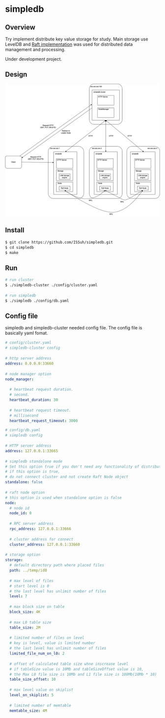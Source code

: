 # simpledb
## Overview
Try implement distribute key value storage for study.
Main storage use LevelDB and [Raft implementation](https://github.com/ISSuh/raft) was used for distributed data management and processing.

Under development project.

## Design
![arch](./docs/arch.png)

## Install

```bash
$ git clone https://github.com/ISSuh/simpledb.git
$ cd simpledb
$ make
```

## Run

```bash
# run cluster
$ ./simpledb-cluster ./config/cluster.yaml

# run simpledb
$ ./simpledb ./config/db.yaml
```

## Config file
simpledb and simpledb-cluster needed config file. The config file is basically yaml fomat.

```yaml
# config/cluster.yaml
# simpledb-cluster config

# http server address
address: 0.0.0.0:33660

# node manager option
node_manager:

  # heartbeat request duration.
  # second.
  heartbeat_duration: 30

  # heartbeat request timeout.
  # millisecond
  heartbeat_request_timeout: 3000

```

```yaml
# config/db.yaml
# simpledb config

# HTTP server address
address: 127.0.0.1:33665

# simpledb standalone mode
# Set this option true if you don't need any functionality of distribution.
# if this option is true,
# do not connect cluster and not create Raft Node object
standalone: false

# raft node option
# this option is used when standalone option is false
node:
  # node id
  node_id: 0

  # RPC server address
  rpc_address: 127.0.0.1:33666

  # cluster address for connect
  cluster_address: 127.0.0.1:33660

# storage option
storage:
  # default directory path where placed files
  path: ../temp/id0

  # max level of files
  # start level is 0
  # the last level has unlimit number of files
  level: 7

  # max block size on table
  block_size: 4K

  # max L0 table size
  table_size: 2M

  # limited number of files on level
  # key is level, value is limited number
  # the last level has unlimit number of files
  limited_file_num_on_l0: 2

  # offset of calculated table size whne inscrease level
  # if tableSize value is 10Mb and tableSizeOffset value is 10,
  # the Max L0 file size is 10Mb and L1 file size is 100Mb(10Mb * 10)
  table_size_offset: 10

  # max level value on skiplist
  level_on_skiplist: 5

  # limited number of memtable
  memtable_size: 4M
```
